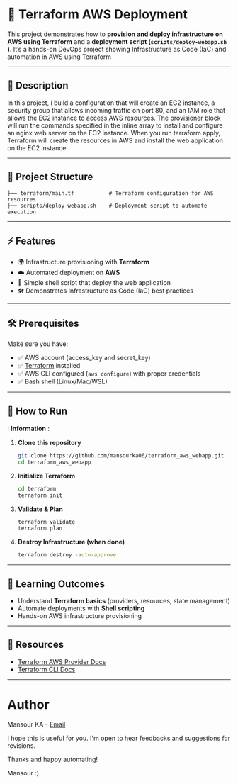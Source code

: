 # 🚀 Terraform AWS Deployment

This project demonstrates how to **provision and deploy infrastructure on AWS using Terraform** and a **deployment script (`scripts/deploy-webapp.sh `)**.
It’s a hands-on DevOps project showing Infrastructure as Code (IaC) and automation in AWS using Terraform

---

## 📜 Description

In this project, i build a configuration that will create an EC2 instance, a security group that allows incoming traffic on port 80, and an IAM role that allows the EC2 instance to access AWS resources. The provisioner block will run the commands specified in the inline array to install and configure an nginx web server on the EC2 instance. When you run terraform apply, Terraform will create the resources in AWS and install the web application on the EC2 instance.

---

## 📂 Project Structure

```
├── terraform/main.tf           # Terraform configuration for AWS resources  
├── scripts/deploy-webapp.sh    # Deployment script to automate execution  
```

---

## ⚡ Features

* 🌍 Infrastructure provisioning with **Terraform**
* ☁️ Automated deployment on **AWS**
* 📜 Simple shell script that deploy the web application
* 🛠️ Demonstrates Infrastructure as Code (IaC) best practices

---

## 🛠️ Prerequisites

Make sure you have:
* ✅ AWS account (access_key and secret_key)
* ✅ [Terraform](https://developer.hashicorp.com/terraform/downloads) installed
* ✅ AWS CLI configured (`aws configure`) with proper credentials
* ✅ Bash shell (Linux/Mac/WSL)

---

## 🚀 How to Run

:information_source: **Information** : 

1. **Clone this repository**

   ```bash
   git clone https://github.com/mansourka06/terraform_aws_webapp.git
   cd terraform_aws_webapp
   ```

2. **Initialize Terraform**

   ```bash
   cd terraform
   terraform init
   ```

3. **Validate & Plan**

   ```bash
   terraform validate
   terraform plan
   ```

4. **Destroy Infrastructure (when done)**

   ```bash
   terraform destroy -auto-approve
   ```

---

## 📌 Learning Outcomes

* Understand **Terraform basics** (providers, resources, state management)
* Automate deployments with **Shell scripting**
* Hands-on AWS infrastructure provisioning

---

## 🔗 Resources

* [Terraform AWS Provider Docs](https://registry.terraform.io/providers/hashicorp/aws/latest/docs)
* [Terraform CLI Docs](https://developer.hashicorp.com/terraform/cli)

---

# Author
Mansour KA - [Email](kamansour06@gmail.com)


I hope this is useful for you. 
I'm open to hear feedbacks and suggestions for revisions.

Thanks and happy automating!

Mansour :)
